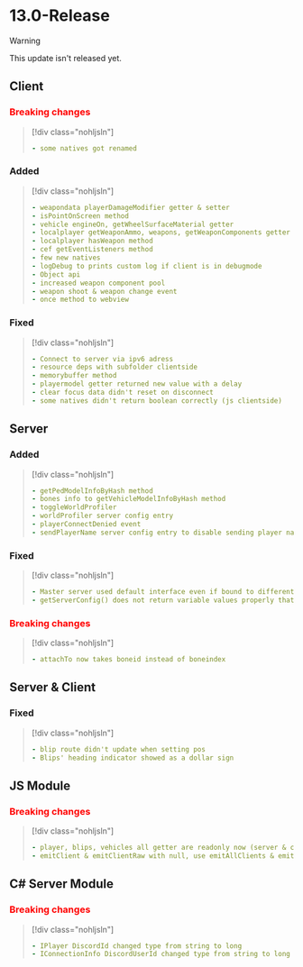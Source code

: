 # 13.0-Release

> [!WARNING]
> This update isn't released yet.

## Client

### <span style="color: red;">Breaking changes</span>

> [!div class="nohljsln"]
> ```yaml
> - some natives got renamed
> ```

### Added

> [!div class="nohljsln"]
> ```yaml
> - weapondata playerDamageModifier getter & setter
> - isPointOnScreen method
> - vehicle engineOn, getWheelSurfaceMaterial getter
> - localplayer getWeaponAmmo, weapons, getWeaponComponents getter
> - localplayer hasWeapon method
> - cef getEventListeners method
> - few new natives
> - logDebug to prints custom log if client is in debugmode
> - Object api
> - increased weapon component pool
> - weapon shoot & weapon change event
> - once method to webview
> ```

### Fixed

> [!div class="nohljsln"]
> ```yaml
> - Connect to server via ipv6 adress
> - resource deps with subfolder clientside
> - memorybuffer method
> - playermodel getter returned new value with a delay
> - clear focus data didn't reset on disconnect
> - some natives didn't return boolean correctly (js clientside)
> ```

## Server

### Added

> [!div class="nohljsln"]
> ```yaml
> - getPedModelInfoByHash method
> - bones info to getVehicleModelInfoByHash method
> - toggleWorldProfiler
> - worldProfiler server config entry
> - playerConnectDenied event
> - sendPlayerName server config entry to disable sending player name from server on connect
> ```

### Fixed

> [!div class="nohljsln"]
> ```yaml
> - Master server used default interface even if bound to different ip
> - getServerConfig() does not return variable values properly that start with numeric characters
> ```

### <span style="color: red;">Breaking changes</span>

> [!div class="nohljsln"]
> ```yaml
> - attachTo now takes boneid instead of boneindex
> ```

## Server & Client

### Fixed

> [!div class="nohljsln"]
> ```yaml
> - blip route didn't update when setting pos
> - Blips' heading indicator showed as a dollar sign
> ```


## JS Module

### <span style="color: red;">Breaking changes</span>

> [!div class="nohljsln"]
> ```yaml
> - player, blips, vehicles all getter are readonly now (server & client)
> - emitClient & emitClientRaw with null, use emitAllClients & emitAllClientsRaw instead
> ```

## C# Server Module

### <span style="color: red;">Breaking changes</span>

> [!div class="nohljsln"]
> ```yaml
> - IPlayer DiscordId changed type from string to long
> - IConnectionInfo DiscordUserId changed type from string to long
> ```
